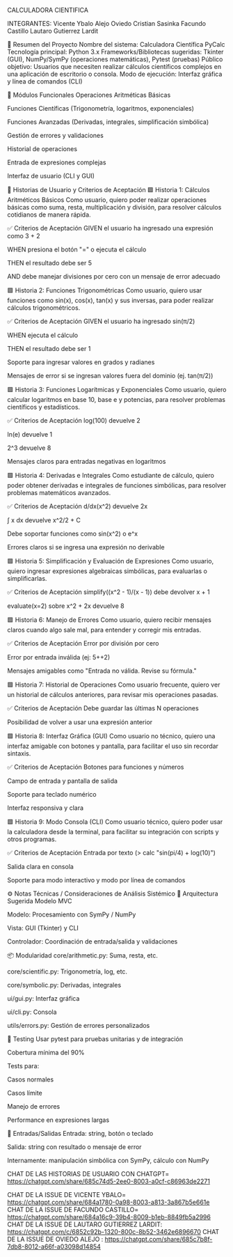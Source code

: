 CALCULADORA CIENTIFICA

INTEGRANTES:
 Vicente Ybalo
 Alejo Oviedo
 Cristian Sasinka
 Facundo Castillo
 Lautaro Gutierrez Lardit

📘 Resumen del Proyecto
Nombre del sistema: Calculadora Científica PyCalc
Tecnología principal: Python 3.x
Frameworks/Bibliotecas sugeridas: Tkinter (GUI), NumPy/SymPy (operaciones matemáticas), Pytest (pruebas)
Público objetivo: Usuarios que necesiten realizar cálculos científicos complejos en una aplicación de escritorio o consola.
Modo de ejecución: Interfaz gráfica y línea de comandos (CLI)

🧩 Módulos Funcionales
Operaciones Aritméticas Básicas

Funciones Científicas (Trigonometría, logaritmos, exponenciales)

Funciones Avanzadas (Derivadas, integrales, simplificación simbólica)

Gestión de errores y validaciones

Historial de operaciones

Entrada de expresiones complejas

Interfaz de usuario (CLI y GUI)

🧠 Historias de Usuario y Criterios de Aceptación
🟩 Historia 1: Cálculos Aritméticos Básicos
Como usuario,
quiero poder realizar operaciones básicas como suma, resta, multiplicación y división,
para resolver cálculos cotidianos de manera rápida.

✅ Criterios de Aceptación
GIVEN el usuario ha ingresado una expresión como 3 + 2

WHEN presiona el botón "=" o ejecuta el cálculo

THEN el resultado debe ser 5

AND debe manejar divisiones por cero con un mensaje de error adecuado

🟩 Historia 2: Funciones Trigonométricas
Como usuario,
quiero usar funciones como sin(x), cos(x), tan(x) y sus inversas,
para poder realizar cálculos trigonométricos.

✅ Criterios de Aceptación
GIVEN el usuario ha ingresado sin(π/2)

WHEN ejecuta el cálculo

THEN el resultado debe ser 1

Soporte para ingresar valores en grados y radianes

Mensajes de error si se ingresan valores fuera del dominio (ej. tan(π/2))

🟩 Historia 3: Funciones Logarítmicas y Exponenciales
Como usuario,
quiero calcular logaritmos en base 10, base e y potencias,
para resolver problemas científicos y estadísticos.

✅ Criterios de Aceptación
log(100) devuelve 2

ln(e) devuelve 1

2^3 devuelve 8

Mensajes claros para entradas negativas en logaritmos

🟩 Historia 4: Derivadas e Integrales
Como estudiante de cálculo,
quiero poder obtener derivadas e integrales de funciones simbólicas,
para resolver problemas matemáticos avanzados.

✅ Criterios de Aceptación
d/dx(x^2) devuelve 2x

∫ x dx devuelve x^2/2 + C

Debe soportar funciones como sin(x^2) o e^x

Errores claros si se ingresa una expresión no derivable

🟩 Historia 5: Simplificación y Evaluación de Expresiones
Como usuario,
quiero ingresar expresiones algebraicas simbólicas,
para evaluarlas o simplificarlas.

✅ Criterios de Aceptación
simplify((x^2 - 1)/(x - 1)) debe devolver x + 1

evaluate(x=2) sobre x^2 + 2x devuelve 8

🟩 Historia 6: Manejo de Errores
Como usuario,
quiero recibir mensajes claros cuando algo sale mal,
para entender y corregir mis entradas.

✅ Criterios de Aceptación
Error por división por cero

Error por entrada inválida (ej: 5++2)

Mensajes amigables como "Entrada no válida. Revise su fórmula."

🟩 Historia 7: Historial de Operaciones
Como usuario frecuente,
quiero ver un historial de cálculos anteriores,
para revisar mis operaciones pasadas.

✅ Criterios de Aceptación
Debe guardar las últimas N operaciones

Posibilidad de volver a usar una expresión anterior

🟩 Historia 8: Interfaz Gráfica (GUI)
Como usuario no técnico,
quiero una interfaz amigable con botones y pantalla,
para facilitar el uso sin recordar sintaxis.

✅ Criterios de Aceptación
Botones para funciones y números

Campo de entrada y pantalla de salida

Soporte para teclado numérico

Interfaz responsiva y clara

🟩 Historia 9: Modo Consola (CLI)
Como usuario técnico,
quiero poder usar la calculadora desde la terminal,
para facilitar su integración con scripts y otros programas.

✅ Criterios de Aceptación
Entrada por texto (> calc "sin(pi/4) + log(10)")

Salida clara en consola

Soporte para modo interactivo y modo por línea de comandos

⚙️ Notas Técnicas / Consideraciones de Análisis Sistémico
🔧 Arquitectura Sugerida
Modelo MVC

Modelo: Procesamiento con SymPy / NumPy

Vista: GUI (Tkinter) y CLI

Controlador: Coordinación de entrada/salida y validaciones

📦 Modularidad
core/arithmetic.py: Suma, resta, etc.

core/scientific.py: Trigonometría, log, etc.

core/symbolic.py: Derivadas, integrales

ui/gui.py: Interfaz gráfica

ui/cli.py: Consola

utils/errors.py: Gestión de errores personalizados

🧪 Testing
Usar pytest para pruebas unitarias y de integración

Cobertura mínima del 90%

Tests para:

Casos normales

Casos límite

Manejo de errores

Performance en expresiones largas

🔁 Entradas/Salidas
Entrada: string, botón o teclado

Salida: string con resultado o mensaje de error

Internamente: manipulación simbólica con SymPy, cálculo con NumPy












CHAT DE LAS HISTORIAS DE USUARIO CON CHATGPT= https://chatgpt.com/share/685c74d5-2ee0-8003-a0cf-c86963de2271

CHAT DE LA ISSUE DE VICENTE YBALO= https://chatgpt.com/share/684a1780-0a98-8003-a813-3a867b5e661e
CHAT DE LA ISSUE DE FACUNDO CASTILLO= https://chatgpt.com/share/684a16c9-39b4-8009-b1eb-8849fb5a2996
CHAT DE LA ISSUE DE LAUTARO GUTIERREZ LARDIT: https://chatgpt.com/c/6852c92b-1320-800c-8b52-3462e6896670
CHAT DE LA ISSUE DE OVIEDO ALEJO : https://chatgpt.com/share/685c7b8f-7db8-8012-a66f-a03098d14854
